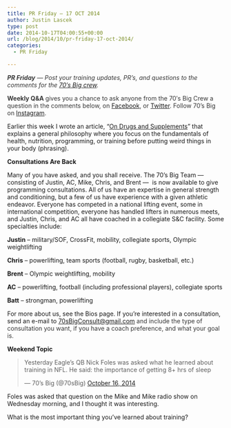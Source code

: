 ```yaml
---
title: PR Friday – 17 OCT 2014
author: Justin Lascek
type: post
date: 2014-10-17T04:00:55+00:00
url: /blog/2014/10/pr-friday-17-oct-2014/
categories:
  - PR Friday

---
```

<em style="color: #373737;"><strong>PR Friday</strong> — Post your training updates, PR’s, and questions to the comments for the <a href="/about/bios/" target="_blank">70′s Big crew</a>. </em>

<strong style="color: #373737;">Weekly Q&A </strong><span style="color: #373737;">gives you a chance to ask anyone from the 70′s Big Crew a question in the comments below, on <a href="https://www.facebook.com/70sBig" target="_blank">Facebook</a>, or <a href="https://twitter.com/70sBig" target="_blank">Twitter</a>. Follow 70&#8217;s Big on <a href="http://instagram.com/70s_Big" target="_blank">Instagram</a>. </span>

Earlier this week I wrote an article, &#8220;<a href="/blog/2014/10/on-drugs-and-supplements/" target="_blank">On Drugs and Supplements</a>&#8221; that explains a general philosophy where you focus on the fundamentals of health, nutrition, programming, or training before putting weird things in your body (phrasing).

**Consultations Are Back**

Many of you have asked, and you shall receive. The 70&#8217;s Big Team &#8212; consisting of Justin, AC, Mike, Chris, and Brent &#8212;  is now available to give programming consultations. All of us have an expertise in general strength and conditioning, but a few of us have experience with a given athletic endeavor. Everyone has competed in a national lifting event, some in international competition, everyone has handled lifters in numerous meets, and Justin, Chris, and AC all have coached in a collegiate S&C facility. Some specialties include:

**Justin** – military/SOF, CrossFit, mobility, collegiate sports, Olympic weightlifting
  
**Chris** – powerlifting, team sports (football, rugby, basketball, etc.)
  
**Brent** – Olympic weightlifting, mobility
  
**AC** – powerlifting, football (including professional players), collegiate sports
  
**Batt** – strongman, powerlifting

For more about us, see the Bios page. If you&#8217;re interested in a consultation, send an e-mail to <a style="color: #2d1a9e;" href="mailto:70sBigConsult@gmail.com" target="_blank">70sBigConsult@gmail.com</a><span style="color: #373737;"> and include the type of consultation you want, if you have a coach preference, and what your goal is.</span>

**Weekend Topic**

<blockquote class="twitter-tweet" lang="en">
  <p>
    Yesterday Eagle&#8217;s QB Nick Foles was asked what he learned about training in NFL. He said: the importance of getting 8+ hrs of sleep
  </p>
  
  <p>
    — 70&#8217;s Big (@70sBig) <a href="https://twitter.com/70sBig/status/522724261778427905">October 16, 2014</a>
  </p>
</blockquote>



Foles was asked that question on the Mike and Mike radio show on Wednesday morning, and I thought it was interesting.

What is the most important thing you&#8217;ve learned about training?
